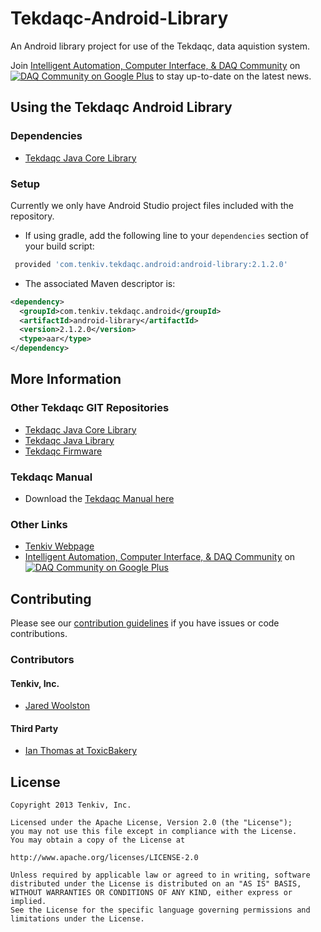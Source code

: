 Tekdaqc-Android-Library
=======================

An Android library project for use of the Tekdaqc, data aquistion system.

Join [Intelligent Automation, Computer Interface, & DAQ Community](https://plus.google.com/u/0/communities/109351353187504550254) on [![DAQ Community on Google Plus](https://ssl.gstatic.com/images/icons/gplus-16.png)](https://plus.google.com/u/0/communities/109351353187504550254) to stay up-to-date on the latest news.

## Using the Tekdaqc Android Library

### Dependencies
* [Tekdaqc Java Core Library](https://github.com/Tenkiv/Tekdaqc-Java-Core-Library)

### Setup

Currently we only have Android Studio project files included with the repository. 

* If using gradle, add the following line to your `dependencies` section of your build script:
```gradle
 provided 'com.tenkiv.tekdaqc.android:android-library:2.1.2.0'
 ```
* The associated Maven descriptor is:
```xml 
<dependency>
  <groupId>com.tenkiv.tekdaqc.android</groupId>
  <artifactId>android-library</artifactId>
  <version>2.1.2.0</version>
  <type>aar</type>
</dependency>
```

## More Information

### Other Tekdaqc GIT Repositories
* [Tekdaqc Java Core Library](https://github.com/Tenkiv/Tekdaqc-Java-Core-Library)
* [Tekdaqc Java Library](https://github.com/Tenkiv/Tekdaqc-Java-Library)
* [Tekdaqc Firmware](https://github.com/Tenkiv/Tekdaqc-Firmware)

### Tekdaqc Manual
* Download the [Tekdaqc Manual here](http://www.tenkiv.com/tekdaqc_manual_pdf_v3.pdf)

### Other Links
* [Tenkiv Webpage](http://www.tenkiv.com/)
* [Intelligent Automation, Computer Interface, & DAQ Community](https://plus.google.com/u/0/communities/109351353187504550254) on [![DAQ Community on Google Plus](https://ssl.gstatic.com/images/icons/gplus-16.png)](https://plus.google.com/u/0/communities/109351353187504550254)

## Contributing

Please see our [contribution guidelines](https://github.com/Tenkiv/Tekdaqc-Android-Library/blob/master/CONTRIBUTING.md) if you have issues or code contributions.

### Contributors
#### Tenkiv, Inc.
* [Jared Woolston](https://github.com/jwoolston)

#### Third Party
* [Ian Thomas at ToxicBakery](https://github.com/ToxicBakery)

## License

    Copyright 2013 Tenkiv, Inc.
    
    Licensed under the Apache License, Version 2.0 (the "License");
    you may not use this file except in compliance with the License.
    You may obtain a copy of the License at
    
    http://www.apache.org/licenses/LICENSE-2.0
    
    Unless required by applicable law or agreed to in writing, software
    distributed under the License is distributed on an "AS IS" BASIS,
    WITHOUT WARRANTIES OR CONDITIONS OF ANY KIND, either express or implied.
    See the License for the specific language governing permissions and
    limitations under the License.
